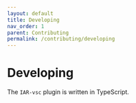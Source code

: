 ```yaml
---
layout: default
title: Developing
nav_order: 1
parent: Contributing
permalink: /contributing/developing
---
```


# Developing
The `IAR-vsc` plugin is written in TypeScript.